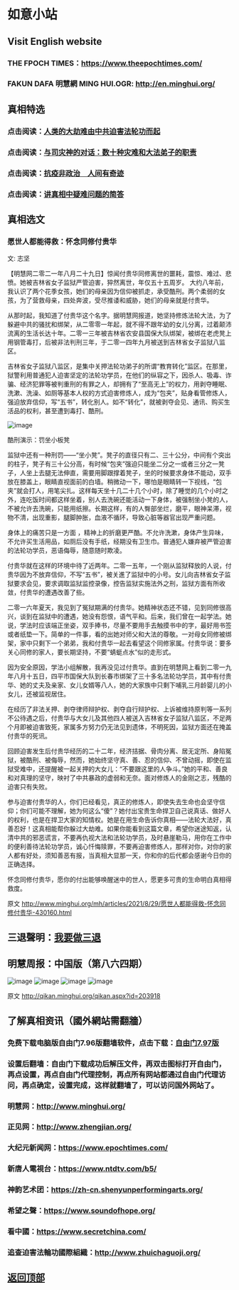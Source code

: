# 如意小站

## Visit English website

### THE FPOCH TIMES：https://www.theepochtimes.com/

### FAKUN DAFA 明慧網 MING HUI.OGR: http://en.minghui.org/

## 真相特选

### 点击阅读：[人类的大劫难由中共迫害法轮功而起](https://github.com/pinhe91/jcxw4/tree/main) 

### 点击阅读：[与司灾神的对话：数十种灾难和大法弟子的职责](https://github.com/pinhe91/jcxw1/tree/main) 

### 点击阅读：[抗疫非政治　人间有奇迹](https://github.com/pinhe91/jcxw2/tree/main) 

### 点击阅读：[讲真相中疑难问题的简答](https://github.com/pinhe91/jcxw3/tree/main)

## 真相选文

### 愿世人都能得救：怀念同修付贵华

文: 志坚 

【明慧网二零二一年八月二十九日】惊闻付贵华同修离世的噩耗，震惊、难过、悲愤。她被吉林省女子监狱严管迫害，猝然离世，年仅五十五周岁。
大约八年前，我认识了两个花季女孩，她们的母亲因为信仰被抓走，承受酷刑。两个柔弱的女孩，为了营救母亲，四处奔波，受尽推诿和威胁，她们的母亲就是付贵华。

从那时起，我知道了付贵华这个名字。据明慧网报道，她坚持修炼法轮大法，为了躲避中共的骚扰和绑架，从二零零一年起，就不得不跟年幼的女儿分离，过着颠沛流离的生活长达十年。二零一三年被吉林省农安县国保大队绑架，被绑在老虎凳上用钢管毒打，后被非法判刑三年，于二零一四年九月被送到吉林省女子监狱八监区。

吉林省女子监狱八监区，是集中关押法轮功弟子的所谓“教育转化”监区。在那里，狱警利用普通犯人迫害坚定的法轮功学员，在他们的纵容之下，因杀人、吸毒、诈骗、经济犯罪等被判重刑的有罪之人，却拥有了“至高无上”的权力，用剥夺睡眠、洗漱、洗澡、如厕等基本人权的方式迫害修炼人，成为“包夹”，贴身看管修炼人，强迫放弃信仰，写“五书”，转化别人。如不“转化”，就被剥夺会见、通讯、购买生活品的权利，甚至遭到毒打、酷刑。

![image](https://user-images.githubusercontent.com/79625284/131244990-40c38d5b-9a26-4823-aabb-9df2a3fa5157.png)

酷刑演示：罚坐小板凳

监狱中还有一种刑罚——“坐小凳”。凳子的直径只有二、三十公分，中间有个突出的柱子，凳子有三十公分高，有时候“包夹”强迫只能坐二分之一或者三分之一凳子，人坐上去腿无法伸直，需要用脚跟撑着凳子，坐的时候要求身体不能动，双手放在膝盖上，眼睛直视面前的白墙。稍微动一下，哪怕是眼睛转一下视线，“包夹”就会打人，用笔尖扎。这样每天坐十几二十几个小时，除了睡觉的几个小时之外，连吃饭时间都这样坐着，别人去洗碗还能活动一下身体，被强制坐小凳的人，不被允许去洗碗，只能用纸擦。长期这样，有的人臀部坐烂，磨平，眼神呆滞，视物不清，出现重影，腿脚肿胀，血液不循环，导致心脏等器官出现严重问题。

身体上的痛苦只是一方面 ，精神上的折磨更严酷。不允许洗漱，身体产生异味，不允许买生活用品，如厕后没有手纸，经期没有卫生巾。普通犯人嫌弃被严管迫害的法轮功学员，恶语侮辱，随意随时欺凌。

付贵华就在这样的环境中待了近两年。二零一五年，一个刚从监狱释放的人说，付贵华因为不放弃信仰，不写“五书”，被关進了监狱中的小号。女儿向吉林省女子监狱要求会见，要求调取监狱监控录像，控告监狱实施法外之刑，监狱方面有所收敛，付贵华的遭遇改善了些。

二零一六年夏天，我见到了冤狱期满的付贵华。她精神状态还不错，见到同修很高兴，谈到在监狱中的遭遇，她没有怨恨，语气平和。后来，我们曾在一起学法。她说，学法时应该端正坐姿，双手捧书，尽量不要用手去触摸书中的字，最好用书签或者纸垫一下。简单的一件事，看的出她对师父和大法的尊敬。一对母女同修被绑架，家中只剩下一个弟弟，我和付贵华一起去看望这个同修家属。付贵华说：要多关心同修的家人，要长期坚持，不要“蜻蜓点水”似的走形式。

因为安全原因，学法小组解散，我再没见过付贵华。直到在明慧网上看到二零一九年八月十五日，四平市国保大队到长春市绑架了三十多名法轮功学员，其中有付贵华、她的丈夫及亲家、女儿女婿等八人，她的大家族中只剩下哺乳三月龄婴儿的小女儿，还被监视居住。

在经历了非法关押、剥夺律师辩护权、剥夺自行辩护权、上诉被维持原判等一系列不公待遇之后，付贵华与大女儿及其他四人被送入吉林省女子监狱八监区，不足两个月即被迫害致死，家属多方努力仍无法见到遗体，不明死因，监狱方面还在掩盖付贵华的死讯。

回顾迫害发生后付贵华经历的二十二年，经济拮据、骨肉分离、居无定所、身陷冤狱，被酷刑、被侮辱，然而，她始终坚守真、善、忍的信仰、不曾动摇，即使在监狱受难中，还提醒被一起关押的大女儿：“不要跟这里的人争斗。”她的平和、善良和对真理的坚守，映衬了中共暴政的虚弱和无奈。面对修炼人的金刚之志，残酷的迫害只有失败。

参与迫害付贵华的人，你们已经看见，真正的修炼人，即使失去生命也会坚守信仰；你们可能不理解，她为何这么“傻”？她付出宝贵生命捍卫自己说真话、做好人的权利，也是在捍卫大家的知情权。她是在用生命告诉你真相——法轮大法好，真善忍好！这真相能帮你躲过大劫难。如果你能看到这篇文章，希望你迷途知返，认清中共的邪恶谎言，不要再仇视大法和法轮功学员，及时悬崖勒马，用你在工作中的便利善待法轮功学员，诚心忏悔赎罪，不要再迫害修炼人，那样对你，对你的家人都有好处，须知善恶有报，当真相大显那一天，你和你的后代都会感谢今日你的正确选择。

怀念同修付贵华，愿你的付出能够唤醒迷中的世人，愿更多可贵的生命明白真相得救度。

原文 http://www.minghui.org/mh/articles/2021/8/29/愿世人都能得救-怀念同修付贵华-430160.html

## 三退聲明：[我要做三退](http://tuidang.ddns.net/)

## 明慧周报：中国版（第八六四期）

![image](https://user-images.githubusercontent.com/79625284/131103130-44776036-9081-4789-a18a-863003f1110a.png)
![image](https://user-images.githubusercontent.com/79625284/131103214-68d62e08-bd7c-4ca1-834b-c913054c6991.png)
![image](https://user-images.githubusercontent.com/79625284/131103271-45b4c547-e45c-40a9-ad83-53efc96b549b.png)
![image](https://user-images.githubusercontent.com/79625284/131103330-138c9bdc-1614-47d6-93d6-322fd112e9fb.png)

原文 http://qikan.minghui.org/qikan.aspx?id=203918

## 了解真相资讯（國外網站需翻牆）

### 免费下载电脑版自由门7.96版翻墙软件，点击下载：[自由门7.97版](https://github.com/pinhe91/tuiguang/files/6839679/fg797r.zip)

### 设置后翻墙：自由门下载成功后解压文件，再双击图标打开自由门，再点设置，再点自由门代理控制，再点所有网站都通过自由门代理访问，再点确定，设置完成，这样就翻墙了，可以访问国外网站了。

### 明慧网：http://www.minghui.org/

### 正见网：http://www.zhengjian.org/

### 大纪元新闻网：https://www.epochtimes.com/

### 新唐人電視台：https://www.ntdtv.com/b5/

### 神韵艺术团：https://zh-cn.shenyunperformingarts.org/

### 希望之聲：https://www.soundofhope.org/

### 看中國：https://www.secretchina.com/

### 追查迫害法輪功國際組織：http://www.zhuichaguoji.org/

## [返回顶部](https://git.io/Js3EY)
